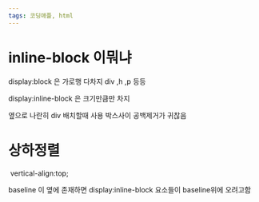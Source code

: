 ```yaml
---
tags: 코딩애플, html
---
```

# inline-block 이뭐냐

display:block 은 가로행 다차지 
div ,h ,p 등등

display:inline-block 은 크기만큼만 차지

옆으로 나란히 div 배치할때 사용
박스사이 공백제거가 귀찮음


# 상하정렬

 vertical-align:top;

baseline 이 옆에 존재하면 display:inline-block 요소들이 baseline위에 오려고함
